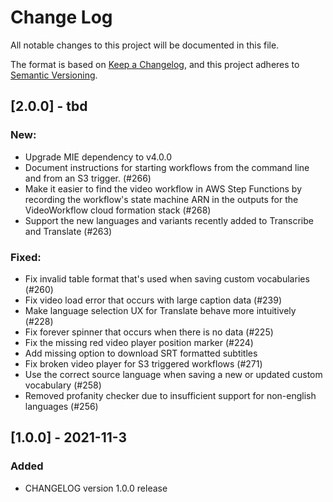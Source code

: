 # Change Log
All notable changes to this project will be documented in this file.

The format is based on [Keep a Changelog](https://keepachangelog.com/en/1.0.0/),
and this project adheres to [Semantic Versioning](https://semver.org/spec/v2.0.0.html).

## [2.0.0] - tbd

### New:

* Upgrade MIE dependency to v4.0.0
* Document instructions for starting workflows from the command line and from an S3 trigger. (#266)
* Make it easier to find the video workflow in AWS Step Functions by recording the workflow's state machine ARN in the outputs for the VideoWorkflow cloud formation stack (#268)
* Support the new languages and variants recently added to Transcribe and Translate (#263)

### Fixed:

* Fix invalid table format that's used when saving custom vocabularies (#260)
* Fix video load error that occurs with large caption data (#239)
* Make language selection UX for Translate behave more intuitively (#228)
* Fix forever spinner that occurs when there is no data (#225)
* Fix the missing red video player position marker (#224)
* Add missing option to download SRT formatted subtitles
* Fix broken video player for S3 triggered workflows (#271)
* Use the correct source language when saving a new or updated custom vocabulary (#258)
* Removed profanity checker due to insufficient support for non-english languages (#256) 

## [1.0.0] - 2021-11-3
### Added
- CHANGELOG version 1.0.0 release
